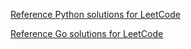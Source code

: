 [Reference Python solutions for LeetCode](http://bookshadow.com/leetcode/)

[Reference Go solutions for LeetCode](https://github.com/aQuaYi/LeetCode-in-Go/tree/master/Algorithms)
